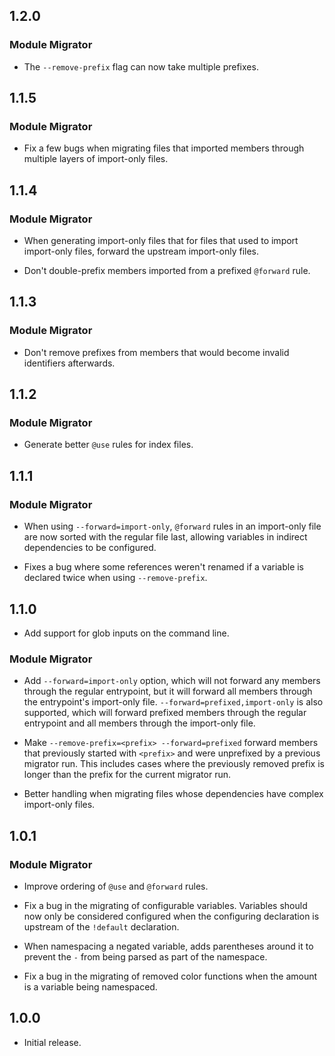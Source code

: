 ## 1.2.0

### Module Migrator

* The `--remove-prefix` flag can now take multiple prefixes.

## 1.1.5

### Module Migrator

* Fix a few bugs when migrating files that imported members through multiple
  layers of import-only files.

## 1.1.4

### Module Migrator

* When generating import-only files that for files that used to import
  import-only files, forward the upstream import-only files.

* Don't double-prefix members imported from a prefixed `@forward` rule.

## 1.1.3

### Module Migrator

* Don't remove prefixes from members that would become invalid identifiers
  afterwards.

## 1.1.2

### Module Migrator

* Generate better `@use` rules for index files.

## 1.1.1

### Module Migrator

* When using `--forward=import-only`, `@forward` rules in an import-only file
  are now sorted with the regular file last, allowing variables in indirect
  dependencies to be configured.

* Fixes a bug where some references weren't renamed if a variable is declared
  twice when using `--remove-prefix`.

## 1.1.0

* Add support for glob inputs on the command line.

### Module Migrator

* Add `--forward=import-only` option, which will not forward any members through
  the regular entrypoint, but it will forward all members through the
  entrypoint's import-only file. `--forward=prefixed,import-only` is also
  supported, which will forward prefixed members through the regular entrypoint
  and all members through the import-only file.

* Make `--remove-prefix=<prefix> --forward=prefixed` forward members that
  previously started with `<prefix>` and were unprefixed by a previous migrator
  run. This includes cases where the previously removed prefix is longer than
  the prefix for the current migrator run.

* Better handling when migrating files whose dependencies have complex
  import-only files.

## 1.0.1

### Module Migrator

* Improve ordering of `@use` and `@forward` rules.

* Fix a bug in the migrating of configurable variables. Variables should now
  only be considered configured when the configuring declaration is upstream of
  the `!default` declaration.

* When namespacing a negated variable, adds parentheses around it to prevent the
  `-` from being parsed as part of the namespace.

* Fix a bug in the migrating of removed color functions when the amount is a
  variable being namespaced.

## 1.0.0

* Initial release.
